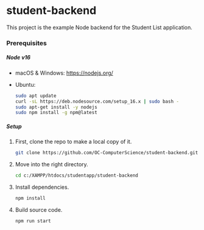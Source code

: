# student-backend

This project is the example Node backend for the Student List application.

### Prerequisites

##### Node v16

- macOS & Windows:
  https://nodejs.org/

- Ubuntu:
  ```bash
  sudo apt update
  curl -sL https://deb.nodesource.com/setup_16.x | sudo bash -
  sudo apt-get install -y nodejs
  sudo npm install -g npm@latest
  ```

##### Setup

1. First, clone the repo to make a local copy of it.
   ```bash
   git clone https://github.com/OC-ComputerScience/student-backend.git
   ```
2. Move into the right directory.
   ```bash
   cd c:/XAMPP/htdocs/studentapp/student-backend
   ```
3. Install dependencies.
   ```bash
   npm install
   ```
4. Build source code.
   ```bash
   npm run start
   ```
